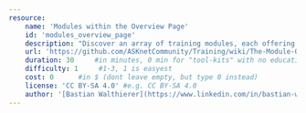 ```yaml
---
resource:
    name: 'Modules within the Overview Page'
    id: 'modules_overview_page'
    description: "Discover an array of training modules, each offering valuable insights and resources. Explore detailed module previews, customize your training plan effortlessly, and access associated resources with ease. Filter modules by participant limits or difficulty levels to tailor your training experience. Let our platform empower you to design the perfect training session for your needs."
    url: 'https://github.com/ASKnetCommunity/Training/wiki/The-Module-Overview-Page#modules'
    duration: 30     #in minutes, 0 min for "tool-kits" with no educational timeframe
    difficulty: 1     #1-3, 1 is easyest
    cost: 0      #in $ (dont leave empty, but type 0 instead)
    license: 'CC BY-SA 4.0' #e.g. CC BY-SA 4.0
    author: '[Bastian Walthierer](https://www.linkedin.com/in/bastian-walthierer-0416b5112/)'
---
```


